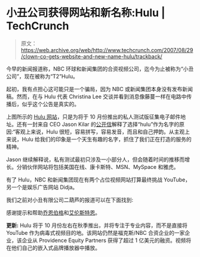 # 小丑公司获得网站和新名称:Hulu | TechCrunch

> 原文：<https://web.archive.org/web/http://www.techcrunch.com/2007/08/29/clown-co-gets-website-and-new-name-hulu/trackback/>

今早的新闻报道称，NBC 环球和新闻集团的合资视频公司，迄今为止被称为“小丑公司”，现在被称为“T2”Hulu。

起初，我有点担心这可能只是一个骗局，因为 NBC 或新闻集团本身没有发布新闻稿。然而，在与 Hulu 代表 Christina Lee 交谈并看到消息像藤蔓一样在电路中传播后，似乎这个公告是真实的。

上图所示的 [Hulu 网站](https://web.archive.org/web/20150806044806/http://www.hulu.com/)，只是为将于 10 月份推出的私人测试版征集电子邮件地址。还有一封来自 CEO Jason Kilar 的[公开信](https://web.archive.org/web/20150806044806/http://hulu.com/more.html)解释了选择“hulu”作为名字的原因:“客观上来说，Hulu 很短，容易拼写，容易发音，而且和自己押韵。从主观上来说，Hulu 给我们的印象是一个天生有趣的名字，抓住了我们正在打造的服务的精神。

Jason 继续解释说，私有测试最初只涉及一小部分人，但会随着时间的推移而增长。分销伙伴网站将包括美国在线、康卡斯特、MSN、MySpace 和雅虎。

有了 Hulu，NBC 和新闻集团现在有两个占位视频网站打算最终挑战 YouTube，另一个是娱乐广告网站 Didja。

我们之前对小丑有限公司二葫芦的报道可以在下面找到:

感谢提示和帮助[乔恩伯格](https://web.archive.org/web/20150806044806/http://jburg.typepad.com/future/2007/08/clownco-is-now-.html)和[艾伦斯特恩](https://web.archive.org/web/20150806044806/http://www.centernetworks.com/news-corp-and-nbc-universal-unveil-official-name-hulu)。

**更新:** Hulu 将于 10 月份左右在秋季推出，并将专注于专业内容，而不是直接将 YouTube 作为病毒式视频目的地。该网站仍然是福克斯/NBC 合资企业的一家企业，该企业从 Providence Equity Partners 获得了超过 1 亿美元的融资。视频将在他们自己的嵌入式品牌播放器中播放。